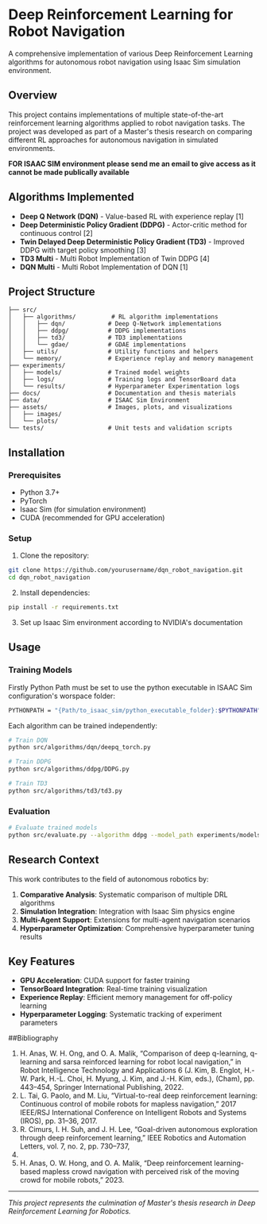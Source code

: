 # Deep Reinforcement Learning for Robot Navigation

A comprehensive implementation of various Deep Reinforcement Learning algorithms for autonomous robot navigation using Isaac Sim simulation environment.

## Overview

This project contains implementations of multiple state-of-the-art reinforcement learning algorithms applied to robot navigation tasks. The project was developed as part of a Master's thesis research on comparing different RL approaches for autonomous navigation in simulated environments.

**FOR ISAAC SIM environment please send me an email to give access as it cannot be made publically available**

## Algorithms Implemented

- **Deep Q Network (DQN)** - Value-based RL with experience replay [1]
- **Deep Deterministic Policy Gradient (DDPG)** - Actor-critic method for continuous control [2]
- **Twin Delayed Deep Deterministic Policy Gradient (TD3)** - Improved DDPG with target policy smoothing [3]
- **TD3 Multi** - Multi Robot Implementation of Twin DDPG [4]
- **DQN Multi** - Multi Robot Implementation of DQN [1]

## Project Structure

```
├── src/
│   ├── algorithms/          # RL algorithm implementations
│   │   ├── dqn/            # Deep Q-Network implementations
│   │   ├── ddpg/           # DDPG implementations
│   │   ├── td3/            # TD3 implementations
│   │   └── gdae/           # GDAE implementations
│   ├── utils/              # Utility functions and helpers
│   └── memory/             # Experience replay and memory management
├── experiments/
│   ├── models/             # Trained model weights
│   ├── logs/               # Training logs and TensorBoard data
│   └── results/            # Hyperparameter Experimentation logs
├── docs/                   # Documentation and thesis materials
├── data/                   # ISAAC Sim Environment
├── assets/                 # Images, plots, and visualizations
│   ├── images/
│   └── plots/
└── tests/                  # Unit tests and validation scripts
```

## Installation

### Prerequisites

- Python 3.7+
- PyTorch
- Isaac Sim (for simulation environment)
- CUDA (recommended for GPU acceleration)

### Setup

1. Clone the repository:
```bash
git clone https://github.com/yourusername/dqn_robot_navigation.git
cd dqn_robot_navigation
```

2. Install dependencies:
```bash
pip install -r requirements.txt
```

3. Set up Isaac Sim environment according to NVIDIA's documentation

## Usage

### Training Models
Firstly Python Path must be set to use the python executable in ISAAC Sim configuration's worspace folder:

```bash
PYTHONPATH = "{Path/to_isaac_sim/python_executable_folder}:$PYTHONPATH"
```
Each algorithm can be trained independently:

```bash
# Train DQN
python src/algorithms/dqn/deepq_torch.py

# Train DDPG
python src/algorithms/ddpg/DDPG.py

# Train TD3
python src/algorithms/td3/td3.py
```

### Evaluation

```bash
# Evaluate trained models
python src/evaluate.py --algorithm ddpg --model_path experiments/models/ddpg_best.pth
```

## Research Context

This work contributes to the field of autonomous robotics by:

1. **Comparative Analysis**: Systematic comparison of multiple DRL algorithms
2. **Simulation Integration**: Integration with Isaac Sim physics engine
3. **Multi-Agent Support**: Extensions for multi-agent navigation scenarios
4. **Hyperparameter Optimization**: Comprehensive hyperparameter tuning results

## Key Features

- **GPU Acceleration**: CUDA support for faster training
- **TensorBoard Integration**: Real-time training visualization
- **Experience Replay**: Efficient memory management for off-policy learning
- **Hyperparameter Logging**: Systematic tracking of experiment parameters

##Bibliography
1. H. Anas, W. H. Ong, and O. A. Malik, “Comparison of deep q-learning, q-learning and
sarsa reinforced learning for robot local navigation,” in Robot Intelligence Technology and
Applications 6 (J. Kim, B. Englot, H.-W. Park, H.-L. Choi, H. Myung, J. Kim, and J.-H.
Kim, eds.), (Cham), pp. 443–454, Springer International Publishing, 2022.
2. L. Tai, G. Paolo, and M. Liu, “Virtual-to-real deep reinforcement learning: Continuous
control of mobile robots for mapless navigation,” 2017 IEEE/RSJ International Conference
on Intelligent Robots and Systems (IROS), pp. 31–36, 2017.
3. R. Cimurs, I. H. Suh, and J. H. Lee, “Goal-driven autonomous exploration through deep
reinforcement learning,” IEEE Robotics and Automation Letters, vol. 7, no. 2, pp. 730–737,
2022. 
4. H. Anas, O. W. Hong, and O. A. Malik, “Deep reinforcement learning-based mapless
crowd navigation with perceived risk of the moving crowd for mobile robots,” 2023.
---

*This project represents the culmination of Master's thesis research in Deep Reinforcement Learning for Robotics.*